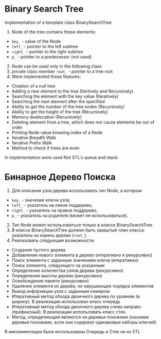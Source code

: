 # Binary Search Tree

Implementation of a template class BinarySearchTree 

1. Node of the tree contains these elements: 
  - ```key_``` - value of the Node
  - ```left_``` - pointer to the left subtree
  - ```right_``` - pointer to the right subtree
  - ```p_``` - pointer to a predecessor (not used)
2. Node can be used only in the following class
3. private class member ```root_``` - pointer to a tree root
4. Were implemented these features: 
  - Creation of a null tree
  - Adding a new element to the tree (Itertively and Recursively)
  - Searching the element with the key value (Iteratively)
  - Searching the next element after the specified
  - Ability to get the number of the tree nodes (Recursively)
  - Ability to get the height of the tree (Recursively)
  - Memory deallocation (Recursively)
  - Deleting element from a tree, which does not cause elements be out of order 
  - Printing Node value knowing index of a Node 
  - Iterative Breadth Walk 
  - Iterative Prefix Walk
  - Method to check if trees are even
  
  In implementation were used Not STL's queue and stack
  
# Бинарное Дерево Поиска
  
1. Для описания узла дерева использовать тип Node, в котором
  - ```key_``` - значение ключа узла,
  - ```left_``` - указатель на левое поддерево,
  - ```right_``` - указатель на правое поддерево,
  - ```p_``` - указатель на родителя (может не использоваться).
2. Тип Node может использоваться только в классе BinarySearchTree.
3. В классе BinarySearchTree должен быть закрытый член класса: указатель на корень дерева (```root_```).
4. Реализовать следующие возможности:
  - Создание пустого дерева
  - Добавление нового элемента в дерево (итеративно и рекурсивно)
  - Поиск элемента с заданным значением ключа (итеративно)
  - Поиск элемента, следующего за указанным
  - Определение количества узлов дерева (рекурсивно)
  - Определение высоты дерева (рекурсивно)
  - Освобождение памяти (рекурсивно)
  - Удаление элемента из дерева, не нарушающее порядка элементов
  - Вывод информации узла с заданным номером
  - Итеративный метод обхода двоичного дерева по уровням (в ширину). В реализации использован класс очередь
  - Итеративный метод обхода двоичного дерева слева направо (префиксный). В реализации использовать класс стек. 
  - Метод, определяющий являются ли деревья похожими (назовем деревья похожими, если они содержат одинаковые наборы ключей)

В имплементации были использованы Очередь и Стек не из STL
